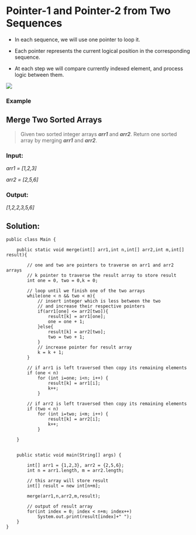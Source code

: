 # Pointer-1 and Pointer-2 from Two Sequences

- In each sequence, we will use one pointer to loop it. 

- Each pointer represents the current logical position in the corresponding sequence. 

- At each step we will compare currently indexed element, and process logic between them.


![](https://i.imgur.com/7DuNmnb.jpg)

### Example

## Merge Two Sorted Arrays 

> Given two sorted integer arrays ***arr1*** and ***arr2***. Return one sorted array by merging ***arr1*** and ***arr2***.

### Input:

*arr1 = [1,2,3]*

*arr2 = [2,5,6]*

### Output:

*[1,2,2,3,5,6]*

## Solution:

    public class Main {

        public static void merge(int[] arr1,int n,int[] arr2,int m,int[] result){

            // one and two are pointers to traverse on arr1 and arr2 arrays
            // k pointer to traverse the result array to store result
            int one = 0, two = 0,k = 0;

            // loop until we finish one of the two arrays
            while(one < n && two < m){
                // insert integer which is less between the two
                // and increase their respective pointers
                if(arr1[one] <= arr2[two]){
                    result[k] = arr1[one];
                    one = one + 1;
                }else{
                    result[k] = arr2[two];
                    two = two + 1;
                }
                // increase pointer for result array
                k = k + 1;
            }

            // if arr1 is left traversed then copy its remaining elements
            if (one < n) 
                for (int i=one; i<n; i++) {
                    result[k] = arr1[i];
                    k++;
                }

            // if arr2 is left traversed then copy its remaining elements
            if (two < n) 
                for (int i=two; i<m; i++) {
                    result[k] = arr2[i];
                    k++;
                }

        }


        public static void main(String[] args) {

            int[] arr1 = {1,2,3}, arr2 = {2,5,6};
            int n = arr1.length, m = arr2.length;

            // this array will store result
            int[] result = new int[n+m];

            merge(arr1,n,arr2,m,result);

            // output of result array
            for(int index = 0; index < n+m; index++)
                System.out.print(result[index]+" ");
        }
    }
